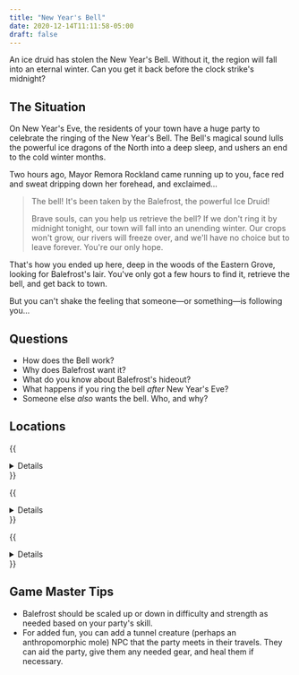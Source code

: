 ```yaml
---
title: "New Year's Bell"
date: 2020-12-14T11:11:58-05:00
draft: false
---
```


An ice druid has stolen the New Year's Bell. Without it, the region will fall into an eternal winter. Can you get it back before the clock strike's midnight?

<div data-toc="In This Adventure"></div>


## The Situation

On New Year's Eve, the residents of your town have a huge party to celebrate the ringing of the New Year's Bell. The Bell's magical sound lulls the powerful ice dragons of the North into a deep sleep, and ushers an end to the cold winter months.

Two hours ago, Mayor Remora Rockland came running up to you, face red and sweat dripping down her forehead, and exclaimed...

> The bell! It's been taken by the Balefrost, the powerful Ice Druid!
>
> Brave souls, can you help us retrieve the bell? If we don't ring it by midnight tonight, our town will fall into an unending winter. Our crops won't grow, our rivers will freeze over, and we'll have no choice but to leave forever. You're our only hope.

That's how you ended up here, deep in the woods of the Eastern Grove, looking for Balefrost's lair. You've only got a few hours to find it, retrieve the bell, and get back to town.

But you can't shake the feeling that someone&mdash;or something&mdash;is following you...



## Questions

- How does the Bell work?
- Why does Balefrost want it?
- What do you know about Balefrost's hideout?
- What happens if you ring the bell _after_ New Year's Eve?
- Someone else _also_ wants the bell. Who, and why?



## Locations

{{<details summary="The Path to Balefrost's Lair." blurb="The path through the Eastern Grove is cold, icy, dark, and&nbsp;dangerous.">}}
- _Secrets_
	+ Someone is following the party. Maybe they hear crunching branches, or smell something, or just get the sense of being watched.
	+ The entrance to Balefrost's Lair is hidden at the base of a very large tree. His lair is in the root system underneath it.
- _Monsters & Traps_
	+ **Ice Bridge.** A bridge of ice spans a raging river. It's slippery and weak in certain spots, and will collapse if too much weight is put on it. The water may or may not have piranha's in it.
	+ **Wolves.** They'll try to surround the party, pounce, and bite. They're controlled by Balefrost and used to keep away intruders, so they're presence means the party is close.
	+ **Bear.** If the party is noisy, a mound of snow will begin to shake, revealing a sleeping bear, now awake.
{{</details>}}

{{<details summary="Balefrost's Lair." blurb="A twisting maze of dirt tunnels built in the root system of the trees.">}}
- _Secrets_
	+
- _Monsters & Traps_
	+ **Freeze Trap.** The room begins to freeze, from the outer walls in. If touched by, players become frozen to the ground. The frozen ground is slippery, and can cause players to slip and get hurt.
	+ **Arrow Trap.** Observant players might notice a row of holes bored into some tangled roots along the wall. Closer, careful inspection reveals them to be an arrow trap. If the players don't notice them, one arrow per player is launched at the players as they walk by.
	+ **Cliff Face.** As the tunnel slowly lowers deeper underground, players come to a 15-20' tall cliff in front them. It's face is comprised of rocks, dirt, and loose roots.
	+ **Wall of Ice.** A wall of ice blocks the path forward. Do the players double back and find another way, or break through?
	+ **Cave-In.** The roof of the tunnel caves in on both sides of the players. A Wisdom Check will give players a hint it's about to happen. On a successful Dexterity roll, the player jumps clear before it it seals them in.
	+ **Flooded Pasageway.** The section of tunnel dips down into a flooded passage of ice cold water. It's too dark to see where, or if, it pops back out.
	+ **Spore Cloud.** A cloud of spores fills this section of tunnel. A successful Dexterity roll jumps out of the room before its effects kick in. On failure, [choose a random effect from this table](/random-effects/).
	+ **Wolves.** The players _were_ being followed... by wolves. They attack in the tunnels.
	+ **Giant Spider.** One or more players get stuck in an unseen giant spider web. While trying to free themselves, a Giant Spider attacks. If it takes too long, a sac of spider hatchlings bursts open and also attacks.
	+ **Balefrost.** When players find the Bell and grab it, Balefrost emerges from the dirt wall and attacks. He should flee before being knocked out. Balefrost shoots ice from his hands and can turn into a cloud of snow.
- _Gear & Treasure_
	+ Healing Potion
	+ Hide Armor
	+ Torches
	+ Balefrost the Ice Druid
{{</details>}}

{{<details summary="The Race Home." blurb="After retrieving the Bell, you glance at your watch and notice you have just 42 minutes to get back to the village.">}}
- _Monsters & Traps_
	+ **Treefolks.** As you race back to the village, a grove of treefolk attack and attempt to stop you (one for every three party members).
{{</details>}}



## Game Master Tips

- Balefrost should be scaled up or down in difficulty and strength as needed based on your party's skill.
- For added fun, you can add a tunnel creature (perhaps an anthropomorphic mole) NPC that the party meets in their travels. They can aid the party, give them any needed gear, and heal them if necessary.